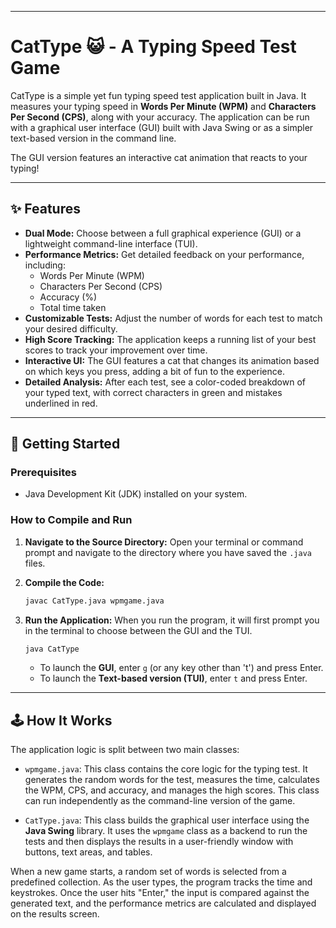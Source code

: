 -----

# CatType 😺 - A Typing Speed Test Game

CatType is a simple yet fun typing speed test application built in Java. It measures your typing speed in **Words Per Minute (WPM)** and **Characters Per Second (CPS)**, along with your accuracy. The application can be run with a graphical user interface (GUI) built with Java Swing or as a simpler text-based version in the command line.

The GUI version features an interactive cat animation that reacts to your typing\!

-----

## ✨ Features

  - **Dual Mode:** Choose between a full graphical experience (GUI) or a lightweight command-line interface (TUI).
  - **Performance Metrics:** Get detailed feedback on your performance, including:
      - Words Per Minute (WPM)
      - Characters Per Second (CPS)
      - Accuracy (%)
      - Total time taken
  - **Customizable Tests:** Adjust the number of words for each test to match your desired difficulty.
  - **High Score Tracking:** The application keeps a running list of your best scores to track your improvement over time.
  - **Interactive UI:** The GUI features a cat that changes its animation based on which keys you press, adding a bit of fun to the experience.
  - **Detailed Analysis:** After each test, see a color-coded breakdown of your typed text, with correct characters in green and mistakes underlined in red.

-----

## 🚀 Getting Started

### Prerequisites

  - Java Development Kit (JDK) installed on your system.

### How to Compile and Run

1.  **Navigate to the Source Directory:** Open your terminal or command prompt and navigate to the directory where you have saved the `.java` files.

2.  **Compile the Code:**

    ```bash
    javac CatType.java wpmgame.java
    ```

3.  **Run the Application:**
    When you run the program, it will first prompt you in the terminal to choose between the GUI and the TUI.

    ```bash
    java CatType
    ```

      - To launch the **GUI**, enter `g` (or any key other than 't') and press Enter.
      - To launch the **Text-based version (TUI)**, enter `t` and press Enter.

-----

## 🕹️ How It Works

The application logic is split between two main classes:

  - `wpmgame.java`: This class contains the core logic for the typing test. It generates the random words for the test, measures the time, calculates the WPM, CPS, and accuracy, and manages the high scores. This class can run independently as the command-line version of the game.

  - `CatType.java`: This class builds the graphical user interface using the **Java Swing** library. It uses the `wpmgame` class as a backend to run the tests and then displays the results in a user-friendly window with buttons, text areas, and tables.

When a new game starts, a random set of words is selected from a predefined collection. As the user types, the program tracks the time and keystrokes. Once the user hits "Enter," the input is compared against the generated text, and the performance metrics are calculated and displayed on the results screen.
